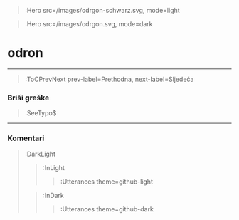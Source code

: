 > :Hero src=/images/odrgon-schwarz.svg,
>       mode=light

> :Hero src=/images/odrgon.svg,
>       mode=dark

# odron

****


> :ToCPrevNext prev-label=Prethodna, next-label=Sljedeća

### Briši greške

> :SeeTypo$

****

### Komentari

> :DarkLight
> > :InLight
> >
> > > :Utterances theme=github-light
>
> > :InDark
> >
> > > :Utterances theme=github-dark